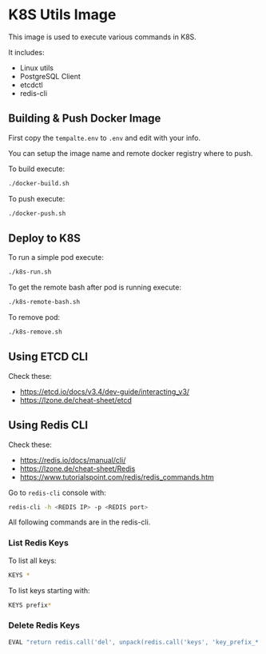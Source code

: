 # K8S Utils Image

This image is used to execute various commands in K8S.

It includes:
* Linux utils
* PostgreSQL Client
* etcdctl
* redis-cli

## Building & Push Docker Image

First copy the `tempalte.env` to `.env` and edit with your info.

You can setup the image name and remote docker registry where to push.

To build execute:
```bash
./docker-build.sh
```

To push execute:
```bash
./docker-push.sh
```

## Deploy to K8S

To run a simple pod execute:
```bash
./k8s-run.sh
```

To get the remote bash after pod is running execute:
```bash
./k8s-remote-bash.sh
```

To remove pod:
```bash
./k8s-remove.sh
```

## Using ETCD CLI

Check these:
* https://etcd.io/docs/v3.4/dev-guide/interacting_v3/
* https://lzone.de/cheat-sheet/etcd

## Using Redis CLI

Check these:
* https://redis.io/docs/manual/cli/
* https://lzone.de/cheat-sheet/Redis
* https://www.tutorialspoint.com/redis/redis_commands.htm

Go to `redis-cli` console with:
```bash
redis-cli -h <REDIS IP> -p <REDIS port>
```

All following commands are in the redis-cli.

### List Redis Keys

To list all keys:
```bash
KEYS *
```

To list keys starting with:
```bash
KEYS prefix*
```

### Delete Redis Keys

```bash
EVAL "return redis.call('del', unpack(redis.call('keys', 'key_prefix_*')))" 0
```
